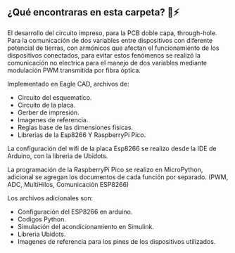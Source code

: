 ## ¿Qué encontraras en esta carpeta? 🚗⚡

El desarrollo del circuito impreso, para la PCB doble capa, through-hole. Para la comunicación de dos variables entre dispositivos con diferente potencial de tierras, con armónicos que afectan el funcionamiento de los dispositivos conectados, para evitar estos fenómenos se realizó la comunicación no electrica para el manejo de dos variables mediante modulación PWM transmitida por fibra óptica.

Implementado en Eagle CAD, archivos de:
* Circuito del esquematico.
* Circuito de la placa.
* Gerber de impresión.
* Imagenes de referencia.
* Reglas base de las dimensiones fisicas.
* Librerias de la Esp8266 Y RaspberryPi Pico.

La configuración del wifi de la placa Esp8266 se realizo desde la IDE de Arduino, con la libreria de Ubidots.

La programación de la RaspberryPi Pico se realizo en MicroPython, adicional se agregan los documentos de cada función por separado. (PWM, ADC, MultiHilos, Comunicación ESP8266)

Los archivos adicionales son:
* Configuración del ESP8266 en arduino.
* Codigos Python.
* Simulación del acondicionamiento en Simulink.
* Libreria Ubidots.
* Imagenes de referencia para los pines de los dispositivos utilizados.
